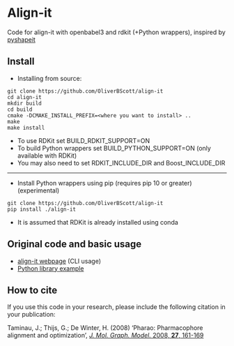 # Align-it

Code for align-it with openbabel3 and rdkit (+Python wrappers), inspired by [pyshapeit](https://github.com/rdkit/shape-it)

## Install

* Installing from source:
```
git clone https://github.com/OliverBScott/align-it
cd align-it
mkdir build
cd build
cmake -DCMAKE_INSTALL_PREFIX=<where you want to install> ..
make 
make install
```

* To use RDKit set BUILD_RDKIT_SUPPORT=ON
* To build Python wrappers set BUILD_PYTHON_SUPPORT=ON (only available with RDKit)
* You may also need to set RDKIT_INCLUDE_DIR and Boost_INCLUDE_DIR

----

* Install Python wrappers using pip (requires pip 10 or greater) (experimental)
```
git clone https://github.com/OliverBScott/align-it
pip install ./align-it
```

* It is assumed that RDKit is already installed using conda


## Original code and basic usage
- [align-it webpage](http://silicos-it.be.s3-website-eu-west-1.amazonaws.com/software/align-it/1.0.4/align-it.html) (CLI usage)
- [Python library example](https://github.com/OliverBScott/align-it/tree/master/example)

## How to cite
If you use this code in your research, please include the following citation in your publication:

Taminau, J.; Thijs, G.; De Winter, H. (2008) ‘Pharao: Pharmacophore alignment and optimization’, [*J. Mol. Graph. Model.* 2008, **27**, 161-169](https://doi.org/10.1016/j.jmgm.2008.04.003)